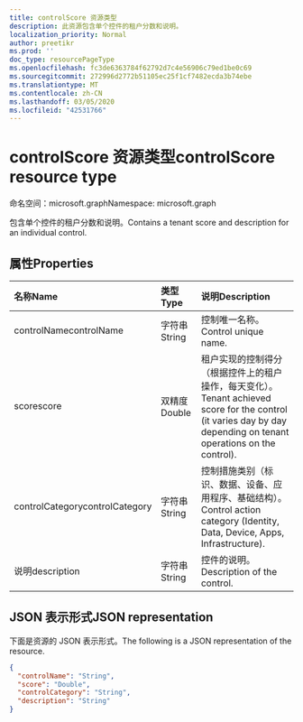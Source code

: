 ```yaml
---
title: controlScore 资源类型
description: 此资源包含单个控件的租户分数和说明。
localization_priority: Normal
author: preetikr
ms.prod: ''
doc_type: resourcePageType
ms.openlocfilehash: fc3de6363784f62792d7c4e56906c79ed1be0c69
ms.sourcegitcommit: 272996d2772b51105ec25f1cf7482ecda3b74ebe
ms.translationtype: MT
ms.contentlocale: zh-CN
ms.lasthandoff: 03/05/2020
ms.locfileid: "42531766"
---
```

#  <a name="controlscore-resource-type"></a><span data-ttu-id="4edd7-103">controlScore 资源类型</span><span class="sxs-lookup"><span data-stu-id="4edd7-103">controlScore resource type</span></span>

<span data-ttu-id="4edd7-104">命名空间：microsoft.graph</span><span class="sxs-lookup"><span data-stu-id="4edd7-104">Namespace: microsoft.graph</span></span>

<span data-ttu-id="4edd7-105">包含单个控件的租户分数和说明。</span><span class="sxs-lookup"><span data-stu-id="4edd7-105">Contains a tenant score and description for an individual control.</span></span>

## <a name="properties"></a><span data-ttu-id="4edd7-106">属性</span><span class="sxs-lookup"><span data-stu-id="4edd7-106">Properties</span></span>

|<span data-ttu-id="4edd7-107">名称</span><span class="sxs-lookup"><span data-stu-id="4edd7-107">Name</span></span> |<span data-ttu-id="4edd7-108">类型</span><span class="sxs-lookup"><span data-stu-id="4edd7-108">Type</span></span> |<span data-ttu-id="4edd7-109">说明</span><span class="sxs-lookup"><span data-stu-id="4edd7-109">Description</span></span> |
|:--|:--|:--|
|<span data-ttu-id="4edd7-110">controlName</span><span class="sxs-lookup"><span data-stu-id="4edd7-110">controlName</span></span>|<span data-ttu-id="4edd7-111">字符串</span><span class="sxs-lookup"><span data-stu-id="4edd7-111">String</span></span>|<span data-ttu-id="4edd7-112">控制唯一名称。</span><span class="sxs-lookup"><span data-stu-id="4edd7-112">Control unique name.</span></span>|
|<span data-ttu-id="4edd7-113">score</span><span class="sxs-lookup"><span data-stu-id="4edd7-113">score</span></span>|<span data-ttu-id="4edd7-114">双精度</span><span class="sxs-lookup"><span data-stu-id="4edd7-114">Double</span></span>|<span data-ttu-id="4edd7-115">租户实现的控制得分（根据控件上的租户操作，每天变化）。</span><span class="sxs-lookup"><span data-stu-id="4edd7-115">Tenant achieved score for the control (it varies day by day depending on tenant operations on the control).</span></span>|
|<span data-ttu-id="4edd7-116">controlCategory</span><span class="sxs-lookup"><span data-stu-id="4edd7-116">controlCategory</span></span>|<span data-ttu-id="4edd7-117">字符串</span><span class="sxs-lookup"><span data-stu-id="4edd7-117">String</span></span>|<span data-ttu-id="4edd7-118">控制措施类别（标识、数据、设备、应用程序、基础结构）。</span><span class="sxs-lookup"><span data-stu-id="4edd7-118">Control action category (Identity, Data, Device, Apps, Infrastructure).</span></span>|
|<span data-ttu-id="4edd7-119">说明</span><span class="sxs-lookup"><span data-stu-id="4edd7-119">description</span></span>|<span data-ttu-id="4edd7-120">字符串</span><span class="sxs-lookup"><span data-stu-id="4edd7-120">String</span></span>| <span data-ttu-id="4edd7-121">控件的说明。</span><span class="sxs-lookup"><span data-stu-id="4edd7-121">Description of the control.</span></span>|

## <a name="json-representation"></a><span data-ttu-id="4edd7-122">JSON 表示形式</span><span class="sxs-lookup"><span data-stu-id="4edd7-122">JSON representation</span></span>

<span data-ttu-id="4edd7-123">下面是资源的 JSON 表示形式。</span><span class="sxs-lookup"><span data-stu-id="4edd7-123">The following is a JSON representation of the resource.</span></span>

<!-- {
  "blockType": "resource",
  "optionalProperties": [

  ],
  "@odata.type": "microsoft.graph.controlScore"
}-->

```json
{
  "controlName": "String",
  "score": "Double",
  "controlCategory": "String",
  "description": "String"
}

```


<!-- {
  "type": "#page.annotation",
  "description": "controlScore resource",
  "keywords": "",
  "section": "documentation",
  "tocPath": ""
}-->
